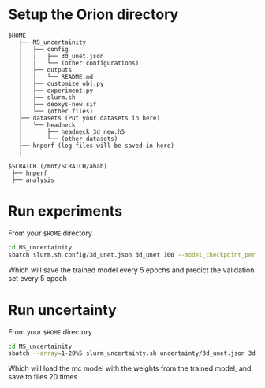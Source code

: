 # Setup the Orion directory

```
$HOME
   ├── MS_uncertainity
   │   ├── config
   │   |   ├── 3d_unet.json
   │   |   └── (other configurations)
   |   ├── outputs
   │   |   └── README.md
   │   ├── customize_obj.py
   │   ├── experiment.py
   │   ├── slurm.sh
   │   ├── deoxys-new.sif
   │   └── (other files)
   ├── datasets (Put your datasets in here)
   │   └── headneck
   │       ├── headneck_3d_new.h5
   │       └── (other datasets)
   ├── hnperf (log files will be saved in here)
   │
```
```
$SCRATCH (/mnt/SCRATCH/ahab)
 ├── hnperf
 ├── analysis
```


# Run experiments
From your `$HOME` directory
```bash
cd MS_uncertainity
sbatch slurm.sh config/3d_unet.json 3d_unet 100 --model_checkpoint_period 5 --prediction_checkpoint_period 5
```
Which will save the trained model every 5 epochs and predict the validation set every 5 epoch


# Run uncertainty
From your `$HOME` directory
```bash
cd MS_uncertainity
sbatch --array=1-20%5 slurm_uncertainty.sh uncertainty/3d_unet.json 3d_unet mc_3d_unet
```
Which will load the mc model with the weights from the trained model, and save to files 20 times
